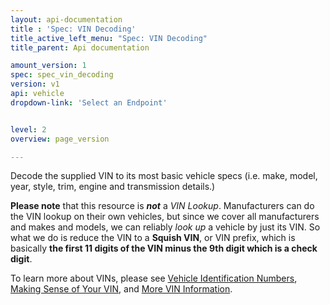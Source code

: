 ```yaml
---
layout: api-documentation
title : 'Spec: VIN Decoding'
title_active_left_menu: "Spec: VIN Decoding"
title_parent: Api documentation

amount_version: 1
spec: spec_vin_decoding
version: v1
api: vehicle
dropdown-link: 'Select an Endpoint'


level: 2
overview: page_version

---
```


<span class="info-message">
 Decode the supplied VIN to its most basic vehicle specs (i.e. make, model, year, style, trim, engine and transmission details.)
</span>

**Please note** that this resource is ***not*** a *VIN Lookup*. Manufacturers can do the VIN lookup on their own vehicles, but since we cover all manufacturers and makes and models, we can reliably *look up* a vehicle by just its VIN. So what we do is reduce the VIN to a **Squish VIN**, or VIN prefix, which is basically **the first 11 digits of the VIN minus the 9th digit which is a check digit**.

To learn more about VINs, please see [Vehicle Identification Numbers](https://help.edmunds.com/entries/23782847-Vehicle-Identification-Numbers-VINs), [Making Sense of Your VIN](http://www.edmunds.com/driving-tips/making-sense-of-your-vin.html), and [More VIN Information](http://www.edmunds.com/car-buying/vin-check.html).
